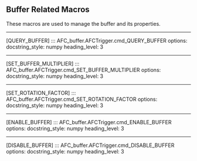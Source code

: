 ## Buffer Related Macros

These macros are used to manage the buffer and its properties. 

-----
[QUERY_BUFFER]
::: AFC_buffer.AFCTrigger.cmd_QUERY_BUFFER
    options:
      docstring_style: numpy
      heading_level: 3

-----
[SET_BUFFER_MULTIPLIER]
::: AFC_buffer.AFCTrigger.cmd_SET_BUFFER_MULTIPLIER
    options:
      docstring_style: numpy
      heading_level: 3

-----
[SET_ROTATION_FACTOR]
::: AFC_buffer.AFCTrigger.cmd_SET_ROTATION_FACTOR
    options:
      docstring_style: numpy
      heading_level: 3

-----
[ENABLE_BUFFER]
::: AFC_buffer.AFCTrigger.cmd_ENABLE_BUFFER
    options:
      docstring_style: numpy
      heading_level: 3

-----
[DISABLE_BUFFER]
::: AFC_buffer.AFCTrigger.cmd_DISABLE_BUFFER
    options:
      docstring_style: numpy
      heading_level: 3